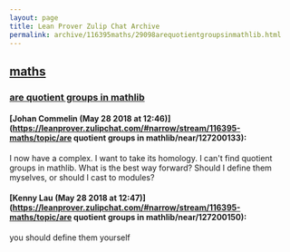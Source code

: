 ```yaml
---
layout: page
title: Lean Prover Zulip Chat Archive 
permalink: archive/116395maths/29098arequotientgroupsinmathlib.html
---
```


## [maths](index.html)
### [are quotient groups in mathlib](29098arequotientgroupsinmathlib.html)

#### [Johan Commelin (May 28 2018 at 12:46)](https://leanprover.zulipchat.com/#narrow/stream/116395-maths/topic/are quotient groups in mathlib/near/127200133):
I now have a complex. I want to take its homology. I can't find quotient groups in mathlib. What is the best way forward? Should I define them myselves, or should I cast to modules?

#### [Kenny Lau (May 28 2018 at 12:47)](https://leanprover.zulipchat.com/#narrow/stream/116395-maths/topic/are quotient groups in mathlib/near/127200150):
you should define them yourself

